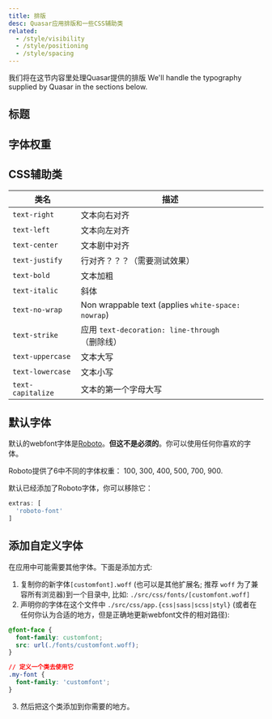 ```yaml
---
title: 排版
desc: Quasar应用排版和一些CSS辅助类
related:
  - /style/visibility
  - /style/positioning
  - /style/spacing
---
```


我们将在这节内容里处理Quasar提供的排版
We'll handle the typography supplied by Quasar in the sections below.

## 标题

<script doc>
import TypographyHeadings from './TypographyHeadings.vue'
</script>

<TypographyHeadings />

## 字体权重

<script doc>
import TypographyWeights from './TypographyWeights.vue'
</script>

<TypographyWeights />

## CSS辅助类
| 类名 | 描述 |
| --- | --- |
| `text-right` | 文本向右对齐 |
| `text-left` | 文本向左对齐 |
| `text-center` | 文本剧中对齐 |
| `text-justify` | 行对齐？？？（需要测试效果） |
| `text-bold` | 文本加粗 |
| `text-italic` | 斜体 |
| `text-no-wrap` | Non wrappable text (applies `white-space: nowrap`) |
| `text-strike` | 应用 `text-decoration: line-through` （删除线） |
| `text-uppercase` | 文本大写 |
| `text-lowercase` | 文本小写|
| `text-capitalize` | 文本的第一个字母大写|

## 默认字体
默认的webfont字体是[Roboto](https://fonts.google.com/specimen/Roboto)。**但这不是必须的**。你可以使用任何你喜欢的字体。

Roboto提供了6中不同的字体权重： 100, 300, 400, 500, 700, 900.

默认已经添加了Roboto字体，你可以移除它：

```js /quasar.config file
extras: [
  'roboto-font'
]
```

## 添加自定义字体

在应用中可能需要其他字体。下面是添加方式:

1. 复制你的新字体`[customfont].woff` (也可以是其他扩展名; 推荐 `woff` 为了兼容所有浏览器)到一个目录中, 比如: `./src/css/fonts/[customfont.woff]`
2. 声明你的字体在这个文件中 `./src/css/app.{css|sass|scss|styl}` (或者在任何你认为合适的地方，但是正确地更新webfont文件的相对路径):

```css
@font-face {
  font-family: customfont;
  src: url(./fonts/customfont.woff);
}

// 定义一个类去使用它
.my-font {
  font-family: 'customfont';
}
```

3. 然后把这个类添加到你需要的地方。
